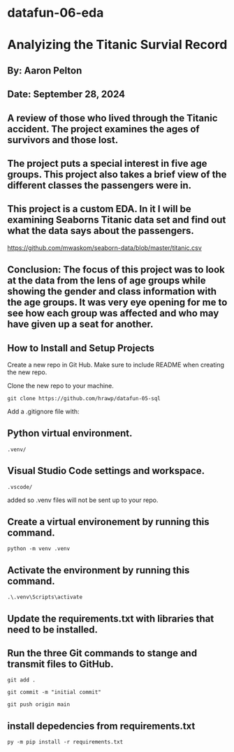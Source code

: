 # datafun-06-eda
# Analyizing the Titanic Survial Record
## By: Aaron Pelton  
## Date: September 28, 2024
## A review of those who lived through the Titanic accident. The project examines the ages of survivors and those lost.  
## The project puts a special interest in five age groups.  This project also takes a brief view of the different classes the passengers were in.
## This project is a custom EDA.  In it I will be examining Seaborns Titanic data set and find out what the data says about the passengers.

https://github.com/mwaskom/seaborn-data/blob/master/titanic.csv


## Conclusion: The focus of this project was to look at the data from the lens of age groups while showing the gender and class information with the age groups.  It was very eye opening for me to see how each group was affected and who may have given up a seat for another.

##  How to Install and Setup Projects

Create a new repo in Git Hub.  Make sure to include README when creating the new repo.

Clone the new repo to your machine.
```
git clone https://github.com/hrawp/datafun-05-sql
```

Add a .gitignore file with:
## Python virtual environment.
```
.venv/
```

## Visual Studio Code settings and workspace.
```
.vscode/
```
added so .venv files will not be sent up to your repo.

## Create a virtual environement by running this command.
```
python -m venv .venv
```

## Activate the environment by running this command.
```
.\.venv\Scripts\activate
```

## Update the requirements.txt with libraries that need to be installed.



## Run the three Git commands to stange and transmit files to GitHub.
```
git add .
```
```
git commit -m "initial commit"
```
```
git push origin main
```


## install depedencies from requirements.txt
```
py -m pip install -r requirements.txt
```